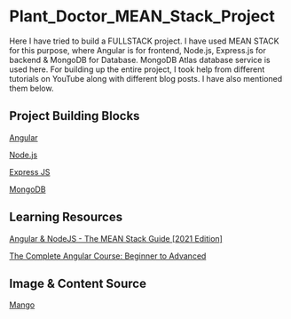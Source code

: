 # Plant_Doctor_MEAN_Stack_Project

Here I have tried to build a FULLSTACK project. 
I have used MEAN STACK for this purpose, where Angular is for frontend, Node.js, Express.js for backend & MongoDB for Database. MongoDB Atlas database service is used here.
For building up the entire project, I took help from different tutorials on YouTube along with different blog posts. I have also mentioned them below.


## Project Building Blocks

[Angular](https://angular.io/)

[Node.js](https://nodejs.org/en/)

[Express JS](https://expressjs.com/)

[MongoDB](https://www.mongodb.com/)


## Learning Resources 
[Angular & NodeJS - The MEAN Stack Guide [2021 Edition]](https://www.udemy.com/course/angular-2-and-nodejs-the-practical-guide/)

[The Complete Angular Course: Beginner to Advanced](https://www.udemy.com/course/the-complete-angular-master-class/)

## Image & Content Source

[Mango](https://plantvillage.psu.edu/topics/mango/infos)

